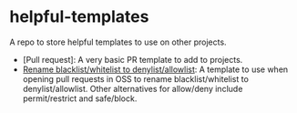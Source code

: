 # helpful-templates

A repo to store helpful templates to use on other projects.

* [Pull request]: A very basic PR template to add to projects.
* [Rename blacklist/whitelist to denylist/allowlist](allowlist_denylist_pull_request_template.md): A template to use when opening pull requests in OSS to rename blacklist/whitelist to denylist/allowlist. Other alternatives for allow/deny include permit/restrict and safe/block.
